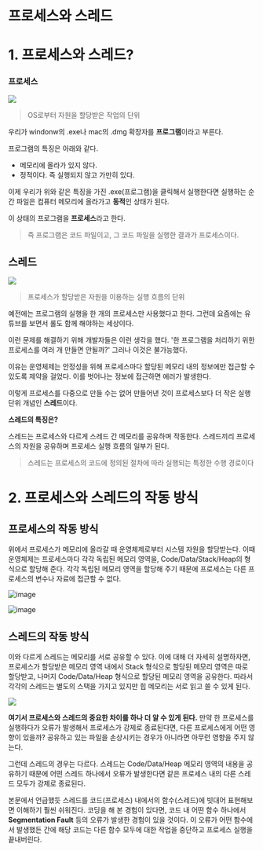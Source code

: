 # 프로세스와 스레드


# 1. 프로세스와 스레드?

### 프로세스

![](https://velog.velcdn.com/images%2Fasroq1%2Fpost%2F2fc92368-9c83-4c00-8eb5-82dc9e345baf%2F%E1%84%91%E1%85%B3%E1%84%85%E1%85%A9%E1%84%89%E1%85%A6%E1%84%89%E1%85%B3.png)

> OS로부터 자원을 할당받은 작업의 단위
> 

우리가 windonw의 .exe나 mac의 .dmg 확장자를 **프로그램**이라고 부른다.

프로그램의 특징은 아래와 같다.

- 메모리에 올라가 있지 않다.
- 정적이다. 즉 실행되지 않고 가만히 있다.

이제 우리가 위와 같은 특징을 가진 .exe(프로그램)을 클릭해서 실행한다면 실행하는 순간 파일은 컴퓨터 메모리에 올라가고 **동적**인 상태가 된다.

이 상태의 프로그램을 **프로세스**라고 한다.

> 즉 프로그램은 코드 파일이고, 그 코드 파일을 실행한 결과가 프로세스이다.
> 

## 스레드

![](https://velog.velcdn.com/images%2Fasroq1%2Fpost%2F5a2ddd2d-d4c1-4405-a724-a2e76d98229d%2F%E1%84%8A%E1%85%B3%E1%84%85%E1%85%A6%E1%84%83%E1%85%B3.png)

> 프로세스가 할당받은 자원을 이용하는 실행 흐름의 단위
> 

예전에는 프로그램의 실행을 한 개의 프로세스만 사용했다고 한다. 그런데 요즘에는 유튜브를 보면서 롤도 함께 해야하는 세상이다.

이런 문제를 해결하기 위해 개발자들은 이런 생각을 했다. '한 프로그램을 처리하기 위한 프로세스를 여러 개 만들면 안될까?' 그러나 이것은 불가능했다.

이유는 운영체제는 안정성을 위해 프로세스마다 할당된 메모리 내의 정보에만 접근할 수 있도록 제약을 걸었다. 이를 벗어나는 정보에 접근하면 에러가 발생한다.

이렇게 프로세스를 다중으로 만들 수는 없어 만들어낸 것이 프로세스보다 더 작은 실행 단위 개념인 **스레드**이다.

**스레드의 특징은?**

스레드는 프로세스와 다르게 스레드 간 메모리를 공유하며 작동한다. 스레드끼리 프로세스의 자원을 공유하며 프로세스 실행 흐름의 일부가 된다.

> 스레드는 프로세스의 코드에 정의된 절차에 따라 실행되는 특정한 수행 경로이다
> 

# 2. ****프로세스와 스레드의 작동 방식****

## 프로세스의 작동 방식

위에서 프로세스가 메모리에 올라갈 때 운영체제로부터 시스템 자원을 할당받는다. 이때 운영체제는 프로세스마다 각각 독립된 메모리 영역을, Code/Data/Stack/Heap의 형식으로 할당해 준다. 각각 독립된 메모리 영역을 할당해 주기 때문에 프로세스는 다른 프로세스의 변수나 자료에 접근할 수 없다.

![image](https://github.com/dpfls0922/Why-is-this-working/assets/83818069/e3ccc17c-5a49-4a94-95d0-b0724754d51a)

![image](https://github.com/dpfls0922/Why-is-this-working/assets/83818069/5248d99a-ec6c-4818-b126-c73f83cdceac)


## 스레드의 작동 방식

이와 다르게 스레드는 메모리를 서로 공유할 수 있다. 이에 대해 더 자세히 설명하자면, 프로세스가 할당받은 메모리 영역 내에서 Stack 형식으로 할당된 메모리 영역은 따로 할당받고, 나머지 Code/Data/Heap 형식으로 할당된 메모리 영역을 공유한다. 따라서 각각의 스레드는 별도의 스택을 가지고 있지만 힙 메모리는 서로 읽고 쓸 수 있게 된다.

![](https://velog.velcdn.com/images%2Fraejoonee%2Fpost%2Fb91490ed-c67b-407d-8fea-a8d6fdb22559%2F104.png)

**여기서 프로세스와 스레드의 중요한 차이를 하나 더 알 수 있게 된다.** 만약 한 프로세스를 실행하다가 오류가 발생해서 프로세스가 강제로 종료된다면, 다른 프로세스에게 어떤 영향이 있을까? 공유하고 있는 파일을 손상시키는 경우가 아니라면 아무런 영향을 주지 않는다.

그런데 스레드의 경우는 다르다. 스레드는 Code/Data/Heap 메모리 영역의 내용을 공유하기 때문에 어떤 스레드 하나에서 오류가 발생한다면 같은 프로세스 내의 다른 스레드 모두가 강제로 종료된다.

본문에서 언급했듯 스레드를 코드(프로세스) 내에서의 함수(스레드)에 빗대어 표현해보면 이해하기 훨씬 쉬워진다. 코딩을 해 본 경험이 있다면, 코드 내 어떤 함수 하나에서 **Segmentation Fault** 등의 오류가 발생한 경험이 있을 것이다. 이 오류가 어떤 함수에서 발생했든 간에 해당 코드는 다른 함수 모두에 대한 작업을 중단하고 프로세스 실행을 끝내버린다.
